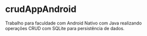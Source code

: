 # crudAppAndroid
Trabalho para faculdade com Android Nativo com Java realizando operações CRUD com SQLite para persistência de dados.
